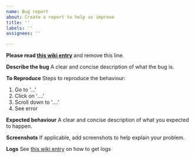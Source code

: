 ```yaml
---
name: Bug report
about: Create a report to help us improve
title: ''
labels: ''
assignees: ''

---
```


**Please read [this wiki entry](https://github.com/dragonfruitnetwork/onionfruit/wiki/Reporting-Issues)** and remove this line.

**Describe the bug**
A clear and concise description of what the bug is.

**To Reproduce**
Steps to reproduce the behaviour:
1. Go to '...'
2. Click on '....'
3. Scroll down to '....'
4. See error

**Expected behaviour**
A clear and concise description of what you expected to happen.

**Screenshots**
If applicable, add screenshots to help explain your problem.

**Logs**
See [this wiki entry](https://github.com/dragonfruitnetwork/onionfruit/wiki/Reporting-Issues) on how to get logs
